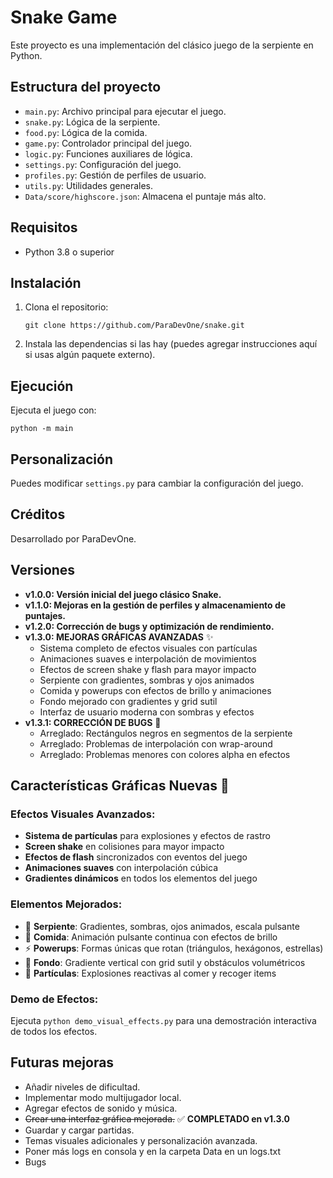 # Snake Game

Este proyecto es una implementación del clásico juego de la serpiente en Python.

## Estructura del proyecto

- `main.py`: Archivo principal para ejecutar el juego.
- `snake.py`: Lógica de la serpiente.
- `food.py`: Lógica de la comida.
- `game.py`: Controlador principal del juego.
- `logic.py`: Funciones auxiliares de lógica.
- `settings.py`: Configuración del juego.
- `profiles.py`: Gestión de perfiles de usuario.
- `utils.py`: Utilidades generales.
- `Data/score/highscore.json`: Almacena el puntaje más alto.

## Requisitos

- Python 3.8 o superior

## Instalación

1. Clona el repositorio:
   ```pwsh
   git clone https://github.com/ParaDevOne/snake.git
   ```
2. Instala las dependencias si las hay (puedes agregar instrucciones aquí si usas algún paquete externo).

## Ejecución

Ejecuta el juego con:

```pwsh
python -m main
```

## Personalización

Puedes modificar `settings.py` para cambiar la configuración del juego.

## Créditos

Desarrollado por ParaDevOne.

## Versiones

- **v1.0.0: Versión inicial del juego clásico Snake.**
- **v1.1.0: Mejoras en la gestión de perfiles y almacenamiento de puntajes.**
- **v1.2.0: Corrección de bugs y optimización de rendimiento.**
- **v1.3.0: MEJORAS GRÁFICAS AVANZADAS** ✨
  - Sistema completo de efectos visuales con partículas
  - Animaciones suaves e interpolación de movimientos
  - Efectos de screen shake y flash para mayor impacto
  - Serpiente con gradientes, sombras y ojos animados
  - Comida y powerups con efectos de brillo y animaciones
  - Fondo mejorado con gradientes y grid sutil
  - Interfaz de usuario moderna con sombras y efectos
- **v1.3.1: CORRECCIÓN DE BUGS** 🐛
  - Arreglado: Rectángulos negros en segmentos de la serpiente
  - Arreglado: Problemas de interpolación con wrap-around
  - Arreglado: Problemas menores con colores alpha en efectos

## Características Gráficas Nuevas 🎨

### Efectos Visuales Avanzados:
- **Sistema de partículas** para explosiones y efectos de rastro
- **Screen shake** en colisiones para mayor impacto
- **Efectos de flash** sincronizados con eventos del juego
- **Animaciones suaves** con interpolación cúbica
- **Gradientes dinámicos** en todos los elementos del juego

### Elementos Mejorados:
- 🐍 **Serpiente**: Gradientes, sombras, ojos animados, escala pulsante
- 🍎 **Comida**: Animación pulsante continua con efectos de brillo
- ⚡ **Powerups**: Formas únicas que rotan (triángulos, hexágonos, estrellas)
- 🎨 **Fondo**: Gradiente vertical con grid sutil y obstáculos volumétricos
- 💫 **Partículas**: Explosiones reactivas al comer y recoger items

### Demo de Efectos:
Ejecuta `python demo_visual_effects.py` para una demostración interactiva de todos los efectos.

## Futuras mejoras

- Añadir niveles de dificultad.
- Implementar modo multijugador local.
- Agregar efectos de sonido y música.
- ~~Crear una interfaz gráfica mejorada.~~ ✅ **COMPLETADO en v1.3.0**
- Guardar y cargar partidas.
- Temas visuales adicionales y personalización avanzada.
- Poner más logs en consola y en la carpeta Data en un logs.txt
- Bugs
